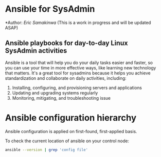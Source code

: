 # Ansible for SysAdmin
*Author: *Eric Samakinwa* (This is a work in progress and will be updated ASAP)

## Ansible playbooks for day-to-day Linux SysAdmin activities
Ansible is a tool that will help you do your daily tasks easier and faster, so you can use your time in more effective ways, like learning new technology that matters. It's a great tool for sysadmins because it helps you achieve standardization and collaborate on daily activities, including:

1. Installing, configuring, and provisioning servers and applications
2. Updating and upgrading systems regularly
3. Monitoring, mitigating, and troubleshooting issue

# Ansible configuration hierarchy
Ansible configuration is applied on first-found, first-applied basis. 

To check the current location of ansible on your control node:
```bash
ansible --version | grep 'config file'
```
